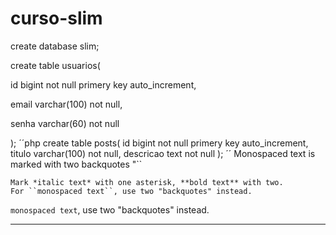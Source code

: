 # curso-slim

create database slim;

create table usuarios(

id bigint not null primery key auto_increment,

email varchar(100) not null,

senha varchar(60) not null

);
´´php
create table posts(
id bigint not null primery key auto_increment,
titulo varchar(100) not null,
descricao text not null
);
´´
Monospaced text is marked with two backquotes "``

    Mark *italic text* with one asterisk, **bold text** with two.
    For ``monospaced text``, use two "backquotes" instead.
``monospaced text``, use two "backquotes" instead.

-----
